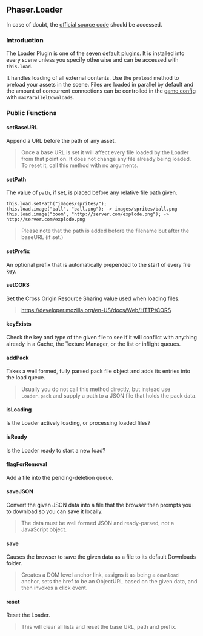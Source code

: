 ## Phaser.Loader

In case of doubt, the [official source code](https://github.com/photonstorm/phaser) should be accessed.

### Introduction

The Loader Plugin is one of the [seven default plugins](https://github.com/digitsensitive/phaser3-typescript/blob/master/cheatsheets/scene/systems.md#default-plugins). It is installed into every scene unless you specify otherwise and can be accessed with `this.load`.

It handles loading of all external contents. Use the `preload` method to preload
your assets in the scene. Files are loaded in parallel by default and the amount of
concurrent connections can be controlled in the [game config](https://github.com/digitsensitive/phaser3-typescript/blob/master/cheatsheets/core/config.md)
with `maxParallelDownloads`.

### Public Functions

#### setBaseURL

Append a URL before the path of any asset.

> Once a base URL is set it will affect every file loaded by the Loader from that point on.
> It does not change any file already being loaded. To reset it, call this method with no arguments.

#### setPath

The value of `path`, if set, is placed before any relative file path given.

```
this.load.setPath("images/sprites/");
this.load.image("ball", "ball.png"); -> images/sprites/ball.png
this.load.image("boom", "http://server.com/explode.png"); -> http://server.com/explode.png
```

> Please note that the path is added before the filename but after the baseURL (if set.)

#### setPrefix

An optional prefix that is automatically prepended to the start of every file key.

#### setCORS

Set the Cross Origin Resource Sharing value used when loading files.

> https://developer.mozilla.org/en-US/docs/Web/HTTP/CORS

#### keyExists

Check the key and type of the given file to see if it will conflict with anything already
in a Cache, the Texture Manager, or the list or inflight queues.

#### addPack

Takes a well formed, fully parsed pack file object and adds its entries into the load queue.

> Usually you do not call this method directly, but instead use `Loader.pack` and
> supply a path to a JSON file that holds the pack data.

#### isLoading

Is the Loader actively loading, or processing loaded files?

#### isReady

Is the Loader ready to start a new load?

#### flagForRemoval

Add a file into the pending-deletion queue.

#### saveJSON

Convert the given JSON data into a file that the browser then prompts you
to download so you can save it locally.

> The data must be well formed JSON and ready-parsed, not a JavaScript object.

#### save

Causes the browser to save the given data as a file to its default Downloads folder.

> Creates a DOM level anchor link, assigns it as being a `download` anchor, sets the href
> to be an ObjectURL based on the given data, and then invokes a click event.

#### reset

Reset the Loader.

> This will clear all lists and reset the base URL, path and prefix.
